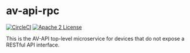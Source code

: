 # av-api-rpc
[![CircleCI](https://img.shields.io/circleci/project/byuoitav/av-api-rpc.svg)](https://circleci.com/gh/byuoitav/av-api-rpc) [![Apache 2 License](https://img.shields.io/hexpm/l/plug.svg)](https://raw.githubusercontent.com/byuoitav/av-api-rpc/master/LICENSE)

This is the AV-API top-level microservice for devices that do not expose a RESTful API interface.
